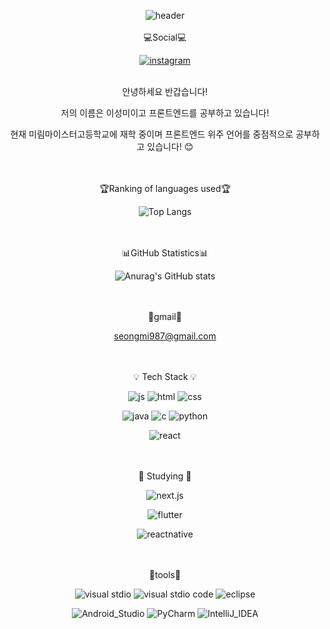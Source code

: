 <!--
**lseongmi/lseongmi** is a ✨ _special_ ✨ repository because its `README.md` (this file) appears on your GitHub profile.

Here are some ideas to get you started:

- 🔭 I’m currently working on ...
- 🌱 I’m currently learning ...
- 👯 I’m looking to collaborate on ...
- 🤔 I’m looking for help with ...
- 💬 Ask me about ...
- 📫 How to reach me: ...
- 😄 Pronouns: ...
- ⚡ Fun fact: ...
-->
<div align="center">

![header](https://capsule-render.vercel.app/api?type=waving&color=FFFFE0&height=300&section=header&text=welcome!&fontSize=50&fontColor=fff&desc=leeseongmi's%20Github%20Profile&descSize=20&descAlign=70)
<br><br>
💻Social💻

<a href = "https://www.instagram.com/seongmi2387/">![instagram](https://img.shields.io/badge/Instagram-E4405F?style=for-the-badge&logo=instagram&logoColor=white)</a>
<br><br>

<p>안녕하세요 반갑습니다!</p>
<p>저의 이름은 이성미이고 프론트엔드를 공부하고 있습니다!</p>
<p>현재 미림마이스터고등학교에 재학 중이며 프론트엔드 위주 언어를 중점적으로 공부하고 있습니다! 😊</p>


<br><br>
🏆Ranking of languages ​​used🏆

![Top Langs](https://github-readme-stats.vercel.app/api/top-langs/?username=lseongmi&size_weight=0.5&count_weight=0.5)

<br><br>
📊GitHub Statistics📊

![Anurag's GitHub stats](https://github-readme-stats.vercel.app/api?username=lseongmi&show_icons=true&theme=tokyonight)




<br><br>
📩gmail📩

seongmi987@gmail.com


<br><br>
💡 Tech Stack 💡

![js](https://img.shields.io/badge/JavaScript-F7DF1E?style=for-the-badge&logo=JavaScript&logoColor=white) ![html](https://img.shields.io/badge/HTML5-E34F26?style=for-the-badge&logo=html5&logoColor=white) ![css](https://img.shields.io/badge/CSS3-1572B6?style=for-the-badge&logo=css3&logoColor=white) 

![java](https://img.shields.io/badge/Java-ED8B00?style=for-the-badge&logo=openjdk&logoColor=white) ![c](https://img.shields.io/badge/C-00599C?style=for-the-badge&logo=c&logoColor=white) ![python](https://img.shields.io/badge/Python-3776AB?style=for-the-badge&logo=python&logoColor=white)

![react](https://img.shields.io/badge/React-20232A?style=for-the-badge&logo=react&logoColor=61DAFB)


<br><br>
📕 Studying 📕

![next.js](https://img.shields.io/badge/Next.js-000?logo=nextdotjs&logoColor=fff&style=for-the-badge)

![flutter](https://img.shields.io/badge/Flutter-02569B?style=for-the-badge&logo=flutter&logoColor=white)

![reactnative](https://img.shields.io/badge/React_Native-20232A?style=for-the-badge&logo=react&logoColor=61DAFB)


<br><br>
🔧tools🔧

![visual stdio](https://img.shields.io/badge/Visual_Studio-5C2D91?style=for-the-badge&logo=visual%20studio&logoColor=white) ![visual stdio code](https://img.shields.io/badge/Visual_Studio_Code-0078D4?style=for-the-badge&logo=visual%20studio%20code&logoColor=white) ![eclipse](https://img.shields.io/badge/Eclipse-2C2255?style=for-the-badge&logo=eclipse&logoColor=white) 

![Android_Studio](https://img.shields.io/badge/Android_Studio-3DDC84?style=for-the-badge&logo=android-studio&logoColor=white) ![PyCharm](https://img.shields.io/badge/PyCharm-000000.svg?&style=for-the-badge&logo=PyCharm&logoColor=white) ![IntelliJ_IDEA](https://img.shields.io/badge/IntelliJ_IDEA-000000.svg?style=for-the-badge&logo=intellij-idea&logoColor=white)

</div>

